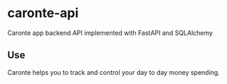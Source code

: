 # caronte-api

Caronte app backend API implemented with FastAPI and SQLAlchemy

## Use

Caronte helps you to track and control your day to day money spending.
